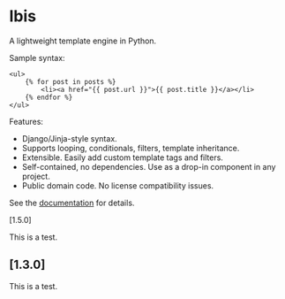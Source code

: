 
Ibis
====

A lightweight template engine in Python.

Sample syntax:

    <ul>
        {% for post in posts %}
            <li><a href="{{ post.url }}">{{ post.title }}</a></li>
        {% endfor %}
    </ul>

Features:

* Django/Jinja-style syntax.
* Supports looping, conditionals, filters, template inheritance.
* Extensible. Easily add custom template tags and filters.
* Self-contained, no dependencies. Use as a drop-in component in any project.
* Public domain code. No license compatibility issues.

See the [documentation][docs] for details.

[docs]: http://mulholland.xyz/docs/ibis/

[1.5.0]

This is a test.

## [1.3.0]

This is a test.
